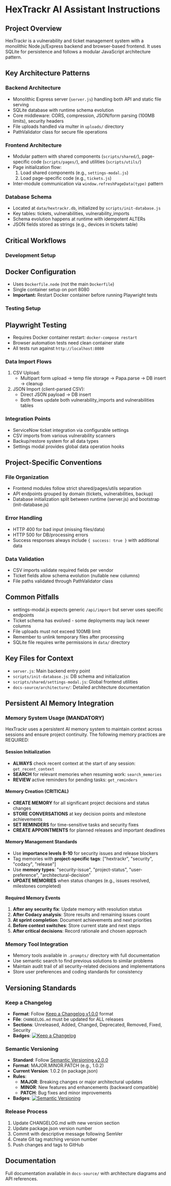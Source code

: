 # HexTrackr AI Assistant Instructions

## Project Overview

HexTrackr is a vulnerability and ticket management system with a monolithic Node.js/Express backend and browser-based frontend. It uses SQLite for persistence and follows a modular JavaScript architecture pattern.

## Key Architecture Patterns

### Backend Architecture

- Monolithic Express server (`server.js`) handling both API and static file serving
- SQLite database with runtime schema evolution
- Core middleware: CORS, compression, JSON/form parsing (100MB limits), security headers
- File uploads handled via multer in `uploads/` directory
- PathValidator class for secure file operations

### Frontend Architecture

- Modular pattern with shared components (`scripts/shared/`), page-specific code (`scripts/pages/`), and utilities (`scripts/utils/`)
- Page initialization flow:
  1. Load shared components (e.g., `settings-modal.js`)
  2. Load page-specific code (e.g., `tickets.js`)
- Inter-module communication via `window.refreshPageData(type)` pattern

### Database Schema

- Located at `data/hextrackr.db`, initialized by `scripts/init-database.js`
- Key tables: tickets, vulnerabilities, vulnerability_imports
- Schema evolution happens at runtime with idempotent ALTERs
- JSON fields stored as strings (e.g., devices in tickets table)

## Critical Workflows

### Development Setup

## Docker Configuration

- Uses `Dockerfile.node` (not the main `Dockerfile`)
- Single container setup on port 8080
- **Important:** Restart Docker container before running Playwright tests

### Testing Setup

## Playwright Testing

- Requires Docker container restart: `docker-compose restart`
- Browser automation tests need clean container state
- All tests run against `http://localhost:8080`

### Data Import Flows

1. CSV Upload:
   - Multipart form upload → temp file storage → Papa.parse → DB insert → cleanup
1. JSON Import (client-parsed CSV):
   - Direct JSON payload → DB insert
   - Both flows update both vulnerability_imports and vulnerabilities tables

### Integration Points

- ServiceNow ticket integration via configurable settings
- CSV imports from various vulnerability scanners
- Backup/restore system for all data types
- Settings modal provides global data operation hooks

## Project-Specific Conventions

### File Organization

- Frontend modules follow strict shared/pages/utils separation
- API endpoints grouped by domain (tickets, vulnerabilities, backup)
- Database initialization split between runtime (server.js) and bootstrap (init-database.js)

### Error Handling

- HTTP 400 for bad input (missing files/data)
- HTTP 500 for DB/processing errors
- Success responses always include `{ success: true }` with additional data

### Data Validation

- CSV imports validate required fields per vendor
- Ticket fields allow schema evolution (nullable new columns)
- File paths validated through PathValidator class

## Common Pitfalls

- settings-modal.js expects generic `/api/import` but server uses specific endpoints
- Ticket schema has evolved - some deployments may lack newer columns
- File uploads must not exceed 100MB limit
- Remember to unlink temporary files after processing
- SQLite file requires write permissions in `data/` directory

## Key Files for Context

- `server.js`: Main backend entry point
- `scripts/init-database.js`: DB schema and initialization
- `scripts/shared/settings-modal.js`: Global frontend utilities
- `docs-source/architecture/`: Detailed architecture documentation

## Persistent AI Memory Integration

### Memory System Usage (MANDATORY)

HexTrackr uses a persistent AI memory system to maintain context across sessions and ensure project continuity. The following memory practices are REQUIRED:

#### Session Initialization

- **ALWAYS** check recent context at the start of any session: `get_recent_context`
- **SEARCH** for relevant memories when resuming work: `search_memories`
- **REVIEW** active reminders for pending tasks: `get_reminders`

#### Memory Creation (CRITICAL)

- **CREATE MEMORY** for all significant project decisions and status changes
- **STORE CONVERSATIONS** at key decision points and milestone achievements
- **SET REMINDERS** for time-sensitive tasks and security fixes
- **CREATE APPOINTMENTS** for planned releases and important deadlines

#### Memory Management Standards

- Use **importance levels 8-10** for security issues and release blockers
- Tag memories with **project-specific tags**: ["hextrackr", "security", "codacy", "release"]
- Use **memory types**: "security-issue", "project-status", "user-preference", "architectural-decision"
- **UPDATE MEMORIES** when status changes (e.g., issues resolved, milestones completed)

#### Required Memory Events

1. **After any security fix**: Update memory with resolution status
2. **After Codacy analysis**: Store results and remaining issues count
3. **At sprint completion**: Document achievements and next priorities
4. **Before context switches**: Store current state and next steps
5. **After critical decisions**: Record rationale and chosen approach

### Memory Tool Integration

- Memory tools available in `.prompts/` directory with full documentation
- Use semantic search to find previous solutions to similar problems
- Maintain audit trail of all security-related decisions and implementations
- Store user preferences and coding standards for consistency

## Versioning Standards

### Keep a Changelog

- **Format**: Follow [Keep a Changelog v1.0.0](https://keepachangelog.com/en/1.0.0/) format
- **File**: `CHANGELOG.md` must be updated for ALL releases
- **Sections**: Unreleased, Added, Changed, Deprecated, Removed, Fixed, Security
- **Badges**: [![Keep a Changelog](https://img.shields.io/badge/Keep%20a%20Changelog-v1.0.0-orange)](https://keepachangelog.com/en/1.0.0/)

### Semantic Versioning

- **Standard**: Follow [Semantic Versioning v2.0.0](https://semver.org/spec/v2.0.0.html)
- **Format**: MAJOR.MINOR.PATCH (e.g., 1.0.2)
- **Current Version**: 1.0.2 (in package.json)
- **Rules**:
  - **MAJOR**: Breaking changes or major architectural updates
  - **MINOR**: New features and enhancements (backward compatible)  
  - **PATCH**: Bug fixes and minor improvements
- **Badges**: [![Semantic Versioning](https://img.shields.io/badge/Semantic%20Versioning-v2.0.0-blue)](https://semver.org/spec/v2.0.0.html)

### Release Process

1. Update CHANGELOG.md with new version section
2. Update package.json version number
3. Commit with descriptive message following SemVer
4. Create Git tag matching version number
5. Push changes and tags to GitHub

## Documentation

Full documentation available in `docs-source/` with architecture diagrams and API references.

